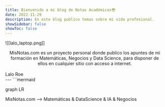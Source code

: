 ```yaml
---
title: Bienvenido a mi blog de Notas Académicas😎
date: 2022-11-29
description: En este blog publico temas sobre mi vida profesional.
showSidebar: false
showToc: false
---
```

  
![[lalo_laptop.png]]


<center>
<div className="text-green-500"> MisNotas.com es un proyecto personal donde publico los apuntes de mi formación en Matemáticas, Negocios y Data Science, para disponer de ellos en cualquier sitio con acceso a internet.</div>
</center>
  <br>
  <left>
<div className="text-green-500"> Lalo Roe</div>
</left>
---
```mermaid

graph LR

MisNotas.com --> Matemáticas & DataScience & IA & Negocios

```
